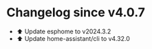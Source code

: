 # Changelog since v4.0.7
- ⬆️ Update esphome to v2024.3.2 
- ⬆️ Update home-assistant/cli to v4.32.0 
